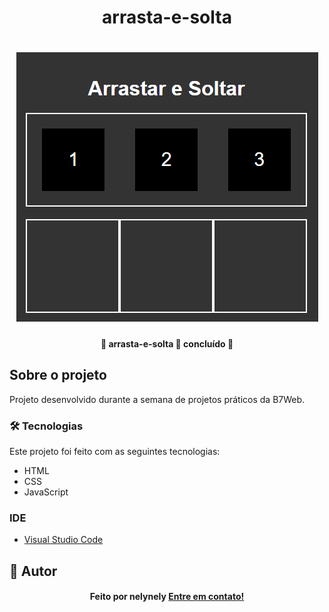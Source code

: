 <h1 align="center">arrasta-e-solta</h1>

<h1 align="center">
    <img alt="arrasta-e-solta" title="arrasta-e-solta" src="assets/screenshot.png" />
</h1>

<h4 align="center"> 
	🚧 arrasta-e-solta 🚀 concluído  🚧
</h4>

## Sobre o projeto

<p>Projeto desenvolvido durante a semana de projetos práticos da B7Web.</p>

### 🛠 Tecnologias

Este projeto foi feito com as seguintes tecnologias:
- HTML
- CSS
- JavaScript

### IDE

- [Visual Studio Code](https://code.visualstudio.com/)

## 🦸 Autor
<h4 align="center">
  Feito por nelynely <a href="https://www.linkedin.com/in/f-nely/">Entre em contato!</a>
</h4>
